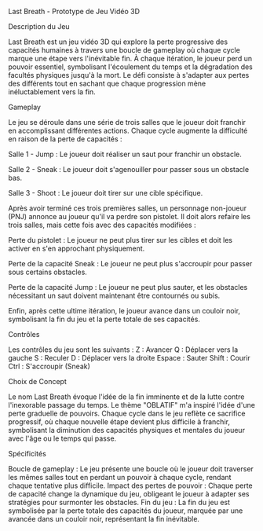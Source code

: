 Last Breath - Prototype de Jeu Vidéo 3D


Description du Jeu


Last Breath est un jeu vidéo 3D qui explore la perte progressive des capacités humaines à travers une boucle de gameplay où chaque cycle marque une étape vers l'inévitable fin. À chaque itération, le joueur perd un pouvoir essentiel, symbolisant l'écoulement du temps et la dégradation des facultés physiques jusqu'à la mort. Le défi consiste à s'adapter aux pertes des différents tout en sachant que chaque progression mène inéluctablement vers la fin.


Gameplay


Le jeu se déroule dans une série de trois salles que le joueur doit franchir en accomplissant différentes actions. Chaque cycle augmente la difficulté en raison de la perte de capacités :

Salle 1 - Jump : Le joueur doit réaliser un saut pour franchir un obstacle.

Salle 2 - Sneak : Le joueur doit s'agenouiller pour passer sous un obstacle bas.

Salle 3 - Shoot : Le joueur doit tirer sur une cible spécifique.

Après avoir terminé ces trois premières salles, un personnage non-joueur (PNJ) annonce au joueur qu'il va perdre son pistolet. Il doit alors refaire les trois salles, mais cette fois avec des capacités modifiées :

Perte du pistolet : Le joueur ne peut plus tirer sur les cibles et doit les activer en s'en approchant physiquement.

Perte de la capacité Sneak : Le joueur ne peut plus s'accroupir pour passer sous certains obstacles.

Perte de la capacité Jump : Le joueur ne peut plus sauter, et les obstacles nécessitant un saut doivent maintenant être contournés ou subis.

Enfin, après cette ultime itération, le joueur avance dans un couloir noir, symbolisant la fin du jeu et la perte totale de ses capacités.


Contrôles


Les contrôles du jeu sont les suivants :
Z : Avancer
Q : Déplacer vers la gauche
S : Reculer
D : Déplacer vers la droite
Espace : Sauter
Shift : Courir
Ctrl : S'accroupir (Sneak)


Choix de Concept


Le nom Last Breath évoque l'idée de la fin imminente et de la lutte contre l'inexorable passage du temps. Le thème "OBLATIF" m'a inspiré l'idée d'une perte graduelle de pouvoirs. Chaque cycle dans le jeu reflète ce sacrifice progressif, où chaque nouvelle étape devient plus difficile à franchir, symbolisant la diminution des capacités physiques et mentales du joueur avec l'âge ou le temps qui passe.


Spécificités


Boucle de gameplay : Le jeu présente une boucle où le joueur doit traverser les mêmes salles tout en perdant un pouvoir à chaque cycle, rendant chaque tentative plus difficile.
Impact des pertes de pouvoir : Chaque perte de capacité change la dynamique du jeu, obligeant le joueur à adapter ses stratégies pour surmonter les obstacles.
Fin du jeu : La fin du jeu est symbolisée par la perte totale des capacités du joueur, marquée par une avancée dans un couloir noir, représentant la fin inévitable.
